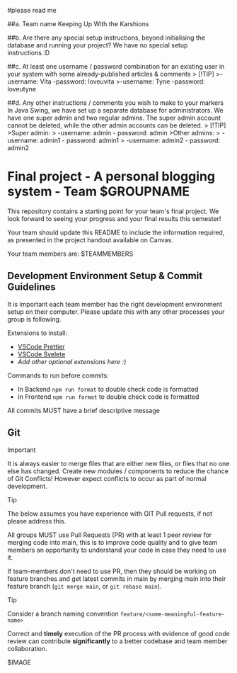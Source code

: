 #please read me

##a. Team name
    Keeping Up With the Karshions

##b. Are there any special setup instructions, beyond initialising the database and running your project?
    We have no special setup instructions.:D

##c. At least one username / password combination for an existing user in your system with some already-published articles & comments
    > [!TIP]
    >-username: Vita -password: loveuvita
    >-username: Tyne -password: loveutyne

##d. Any other instructions / comments you wish to make to your markers
    In Java Swing, we have set up a separate database for administrators. We have one super admin and two regular admins. The super admin account cannot be deleted, while the other admin accounts can be deleted.
    > [!TIP]
    >Super admin:
    >   -username: admin - password: admin
    >Other admins:
    >   -username: admin1 - password: admin1
    >   -username: admin2 - password: admin2




















# Final project - A personal blogging system - Team $GROUPNAME

This repository contains a starting point for your team's final project. We look forward to seeing your progress and your final results this semester!

Your team should update this README to include the information required, as presented in the project handout available on Canvas.

Your team members are:
$TEAMMEMBERS

## Development Environment Setup & Commit Guidelines

It is important each team member has the right development environment setup on their computer.
Please update this with any other processes your group is following.

Extensions to install:

- [VSCode Prettier](https://marketplace.visualstudio.com/items?itemName=esbenp.prettier-vscode)
- [VSCode Svelete](https://marketplace.visualstudio.com/items?itemName=svelte.svelte-vscode)
- _Add other optional extensions here :)_

Commands to run before commits:

- In Backend `npm run format` to double check code is formatted
- In Frontend `npm run format` to double check code is formatted

All commits MUST have a brief descriptive message

## Git

> [!IMPORTANT]
> It is always easier to merge files that are either new files, or files that no one else has changed. Create new modules / components to reduce the chance of Git Conflicts! However expect conflicts to occur as part of normal development.

> [!TIP]
> The below assumes you have experience with GIT Pull requests, if not please address this.

All groups MUST use Pull Requests (PR) with at least 1 peer review for merging code into main, this is to improve code quality and to give team members an opportunity to understand your code in case they need to use it.

If team-members don't need to use PR, then they should be working on feature branches and get latest commits in main by merging main into their feature branch (`git merge main`, or `git rebase main`).

> [!TIP]
> Consider a branch naming convention `feature/<some-meaningful-feature-name>`

Correct and **timely** execution of the PR process with evidence of good code review can contribute **significantly** to a better codebase and team member collaboration.

$IMAGE
